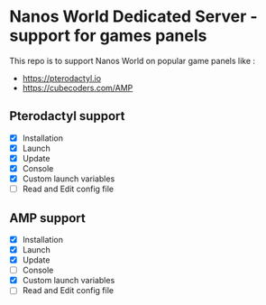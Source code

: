 # Nanos World Dedicated Server - support for games panels

This repo is to support Nanos World on popular game panels like :

* https://pterodactyl.io
* https://cubecoders.com/AMP

## Pterodactyl support

- [x] Installation
- [x] Launch
- [x] Update
- [x] Console
- [x] Custom launch variables
- [ ] Read and Edit config file

## AMP support

- [x] Installation
- [x] Launch
- [x] Update
- [ ] Console
- [x] Custom launch variables
- [ ] Read and Edit config file

